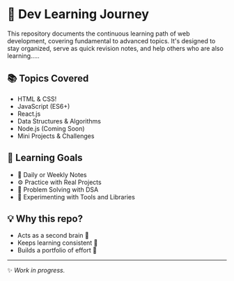 # 🧠 Dev Learning Journey

This repository documents the continuous learning path of web development, covering fundamental to advanced topics. It's designed to stay organized, serve as quick revision notes, and help others who are also learning.....

## 📚 Topics Covered
- HTML & CSS!
- JavaScript (ES6+)
- React.js
- Data Structures & Algorithms
- Node.js (Coming Soon)
- Mini Projects & Challenges

## 📅 Learning Goals
- 📖 Daily or Weekly Notes
- ⚙️ Practice with Real Projects
- 🧩 Problem Solving with DSA
- 🧪 Experimenting with Tools and Libraries

## 💡 Why this repo?
- Acts as a second brain 🧠
- Keeps learning consistent 📆
- Builds a portfolio of effort 💼

---

✨ *Work in progress.*
